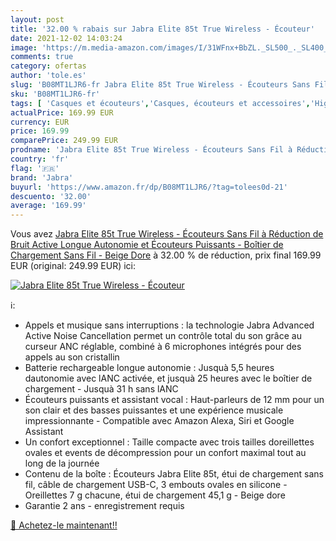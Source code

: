 ```yaml
---
layout: post
title: '32.00 % rabais sur Jabra Elite 85t True Wireless - Écouteur'
date: 2021-12-02 14:03:24
image: 'https://m.media-amazon.com/images/I/31WFnx+BbZL._SL500_._SL400_.jpg'
comments: true
category: ofertas
author: 'tole.es'
slug: 'B08MT1LJR6-fr Jabra Elite 85t True Wireless - Écouteurs Sans Fil à...'
sku: 'B08MT1LJR6-fr'
tags: [ 'Casques et écouteurs','Casques, écouteurs et accessoires','High-Tech','jabra', ]
actualPrice: 169.99 EUR
currency: EUR
price: 169.99
comparePrice: 249.99 EUR
prodname: 'Jabra Elite 85t True Wireless - Écouteurs Sans Fil à Réduction de Bruit Active  Longue Autonomie et Écouteurs Puissants - Boîtier de Chargement Sans Fil - Beige Dore'
country: 'fr'
flag: '🇫🇷'
brand: 'Jabra'
buyurl: 'https://www.amazon.fr/dp/B08MT1LJR6/?tag=tolees0d-21'
descuento: '32.00'
average: '169.99'
---
```


Vous avez [Jabra Elite 85t True Wireless - Écouteurs Sans Fil à Réduction de Bruit Active  Longue Autonomie et Écouteurs Puissants - Boîtier de Chargement Sans Fil - Beige Dore](https://www.amazon.fr/dp/B08MT1LJR6/?tag=tolees0d-21)  à  32.00 % de réduction, prix final  169.99 EUR (original: 249.99 EUR) ici:

[![Jabra Elite 85t True Wireless - Écouteur](https://m.media-amazon.com/images/I/31WFnx+BbZL._SL500_._SL400_.jpg)](https://www.amazon.fr/dp/B08MT1LJR6/?tag=tolees0d-21)

ℹ️:

- Appels et musique sans interruptions : la technologie Jabra Advanced Active Noise Cancellation permet un contrôle total du son grâce au curseur ANC réglable, combiné à 6 microphones intégrés pour des appels au son cristallin
- Batterie rechargeable longue autonomie : Jusquà 5,5 heures dautonomie avec lANC activée, et jusquà 25 heures avec le boîtier de chargement - Jusquà 31 h sans lANC
- Écouteurs puissants et assistant vocal : Haut-parleurs de 12 mm pour un son clair et des basses puissantes et une expérience musicale impressionnante - Compatible avec Amazon Alexa, Siri et Google Assistant
- Un confort exceptionnel : Taille compacte avec trois tailles doreillettes ovales et events de décompression pour un confort maximal tout au long de la journée
- Contenu de la boîte : Écouteurs Jabra Elite 85t, étui de chargement sans fil, câble de chargement USB-C, 3 embouts ovales en silicone - Oreillettes 7 g chacune, étui de chargement 45,1 g - Beige dore
- Garantie 2 ans - enregistrement requis

[🛒 Achetez-le maintenant!!](https://www.amazon.fr/dp/B08MT1LJR6/?tag=tolees0d-21)
